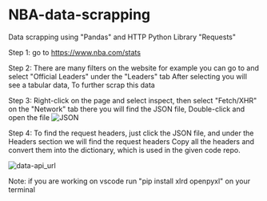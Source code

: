 # NBA-data-scrapping
Data scrapping using "Pandas" and HTTP Python Library "Requests" 

Step 1: go to https://www.nba.com/stats

Step 2: There are many filters on the website for example you can go to and select "Official Leaders" under the "Leaders" tab
After selecting you will see a tabular data, To further scrap this data

Step 3: Right-click on the page and select inspect, then select "Fetch/XHR" on the "Network" tab 
there you will find the JSON file, Double-click and open the file
![JSON](https://github.com/00-gmail/NBA-data-scrap/assets/96058881/587279e8-8a3f-4af7-9a0c-e02186b664f6)

Step 4: To find the request headers, just click the JSON file, and under the Headers section we will find the request headers
Copy all the headers and convert them into the dictionary, which is used in the given code repo.

![data-api_url](https://github.com/00-gmail/NBA-data-scrap/assets/96058881/f1a63c82-9859-49ae-a21e-66235d27a71f)

Note: if you are working on vscode run "pip install xlrd openpyxl" on your terminal
